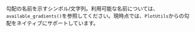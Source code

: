 勾配の名前を示すシンボル/文字列。利用可能な名前については、`available_gradients()`を参照してください。現時点では、`PlotUtils`からの勾配をネイティブにサポートしています。

